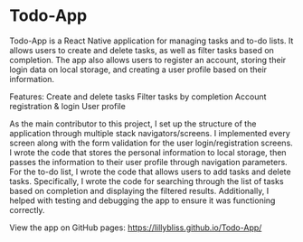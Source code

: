# Todo-App

Todo-App is a React Native application for managing tasks and to-do lists. It allows users to create and delete tasks, as well as filter tasks based on completion. The app also allows users to register an account, storing their login data on local storage, and creating a user profile based on their information.

Features:
Create and delete tasks
Filter tasks by completion
Account registration & login
User profile

As the main contributor to this project, I set up the structure of the application through multiple stack navigators/screens. I implemented every screen along with the form validation for the user login/registration screens. I wrote the code that stores the personal information to local storage, then passes the information to their user profile through navigation parameters.
For the to-do list, I wrote the code that allows users to add tasks and delete tasks.
Specifically, I wrote the code for searching through the list of tasks based on completion and displaying the filtered results. Additionally, I helped with testing and debugging the app to ensure it was functioning correctly.

View the app on GitHub pages: https://lillybliss.github.io/Todo-App/
